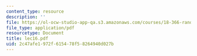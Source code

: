```yaml
---
content_type: resource
description: ''
file: https://ol-ocw-studio-app-qa.s3.amazonaws.com/courses/18-366-random-walks-and-diffusion-fall-2006/2c47afe1972f615478f58264940d027b_lec16.pdf
file_type: application/pdf
resourcetype: Document
title: lec16.pdf
uid: 2c47afe1-972f-6154-78f5-8264940d027b
---
```


